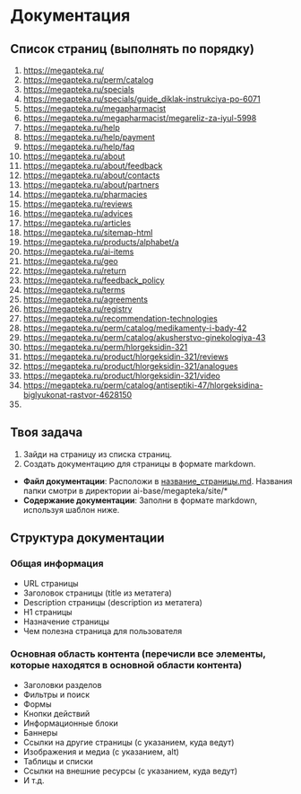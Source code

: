 # Документация

## Список страниц (выполнять по порядку)
1. https://megapteka.ru/
2. https://megapteka.ru/perm/catalog
3. https://megapteka.ru/specials
4. https://megapteka.ru/specials/guide_diklak-instrukciya-po-6071
5. https://megapteka.ru/megapharmacist
6. https://megapteka.ru/megapharmacist/megareliz-za-iyul-5998
7. https://megapteka.ru/help
8. https://megapteka.ru/help/payment
9. https://megapteka.ru/help/faq
10. https://megapteka.ru/about
11. https://megapteka.ru/about/feedback
12. https://megapteka.ru/about/contacts
13. https://megapteka.ru/about/partners
14. https://megapteka.ru/pharmacies
15. https://megapteka.ru/reviews
16. https://megapteka.ru/advices
17. https://megapteka.ru/articles
18. https://megapteka.ru/sitemap-html
19. https://megapteka.ru/products/alphabet/а
20. https://megapteka.ru/ai-items
21. https://megapteka.ru/geo
22. https://megapteka.ru/return
23. https://megapteka.ru/feedback_policy
24. https://megapteka.ru/terms
25. https://megapteka.ru/agreements
26. https://megapteka.ru/registry
27. https://megapteka.ru/recommendation-technologies
28. https://megapteka.ru/perm/catalog/medikamenty-i-bady-42
29. https://megapteka.ru/perm/catalog/akusherstvo-ginekologiya-43
30. https://megapteka.ru/perm/hlorgeksidin-321
31. https://megapteka.ru/product/hlorgeksidin-321/reviews
32. https://megapteka.ru/product/hlorgeksidin-321/analogues
33. https://megapteka.ru/product/hlorgeksidin-321/video
34. https://megapteka.ru/perm/catalog/antiseptiki-47/hlorgeksidina-biglyukonat-rastvor-4628150
35. 
## Твоя задача

1. Зайди на страницу из списка страниц.
2. Создать документацию для страницы в формате markdown.

- **Файл документации**: Расположи в [название_страницы.md](/products/megapteka/site/название-страницы/название-страницы-mcp-desc.md). Названия папки смотри в директории ai-base/megapteka/site/*
- **Содержание документации**: Заполни в формате markdown, используя шаблон ниже.

## Структура документации

### Общая информация
- URL страницы
- Заголовок страницы (title из метатега)
- Description страницы (description из метатега)
- H1 страницы
- Назначение страницы
- Чем полезна страница для пользователя

### Основная область контента (перечисли все элементы, которые находятся в основной области контента)
- Заголовки разделов
- Фильтры и поиск
- Формы
- Кнопки действий
- Информационные блоки
- Баннеры
- Ссылки на другие страницы (с указанием, куда ведут)
- Изображения и медиа (с указанием, alt)
- Таблицы и списки
- Ссылки на внешние ресурсы (с указанием, куда ведут)
- И т.д.
